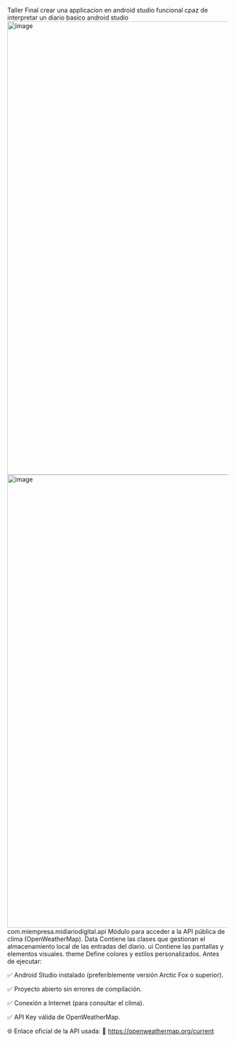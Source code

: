 Taller Final
crear una applicacion en android studio funcional cpaz de interpretar un diario basico
android studio
<img width="1919" height="1034" alt="image" src="https://github.com/user-attachments/assets/f9e8ae1f-674b-4e66-899c-66afa816cbcd" />
<img width="1919" height="1033" alt="image" src="https://github.com/user-attachments/assets/9ca6f573-0ad0-44df-8387-c167fe87adff" />
com.miempresa.midiariodigital.api 
Módulo para acceder a la API pública de clima (OpenWeatherMap).
Data
Contiene las clases que gestionan el almacenamiento local de las entradas del diario.
ui
Contiene las pantallas y elementos visuales.
theme
Define colores y estilos personalizados.
Antes de ejecutar:

✅ Android Studio instalado (preferiblemente versión Arctic Fox o superior).

✅ Proyecto abierto sin errores de compilación.

✅ Conexión a Internet (para consultar el clima).

✅ API Key válida de OpenWeatherMap.

🌐 Enlace oficial de la API usada:
🔗 https://openweathermap.org/current
